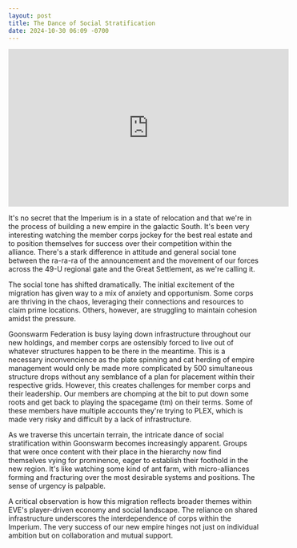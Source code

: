 ```yaml
---
layout: post
title: The Dance of Social Stratification
date: 2024-10-30 06:09 -0700
---
```


<iframe width="560" height="315" src="https://www.youtube.com/embed/hGKbupJYMdo?si=b-GBH0renG-gP-6u" title="YouTube video player" frameborder="0" allow="accelerometer; autoplay; clipboard-write; encrypted-media; gyroscope; picture-in-picture; web-share" referrerpolicy="strict-origin-when-cross-origin" allowfullscreen></iframe>

It's no secret that the Imperium is in a state of relocation and that we're in the process of building a new empire in the galactic South. It's been very interesting watching the member corps jockey for the best real estate and to position themselves for success over their competition within the alliance. There's a stark difference in attitude and general social tone between the ra-ra-ra of the announcement and the movement of our forces across the 49-U regional gate and the Great Settlement, as we're calling it.

The social tone has shifted dramatically. The initial excitement of the migration has given way to a mix of anxiety and opportunism. Some corps are thriving in the chaos, leveraging their connections and resources to claim prime locations. Others, however, are struggling to maintain cohesion amidst the pressure.

Goonswarm Federation is busy laying down infrastructure throughout our new holdings, and member corps are ostensibly forced to live out of whatever structures happen to be there in the meantime. This is a necessary inconvencience as the plate spinning and cat herding of empire management would only be made more complicated by 500 simultaneous structure drops without any semblance of a plan for placement within their respective grids. However, this creates challenges for member corps and their leadership. Our members are chomping at the bit to put down some roots and get back to playing the spacegame (tm) on their terms. Some of these members have multiple accounts they're trying to PLEX, which is made very risky and difficult by a lack of infrastructure.

As we traverse this uncertain terrain, the intricate dance of social stratification within Goonswarm becomes increasingly apparent. Groups that were once content with their place in the hierarchy now find themselves vying for prominence, eager to establish their foothold in the new region. It's like watching some kind of ant farm, with micro-alliances forming and fracturing over the most desirable systems and positions. The sense of urgency is palpable.

A critical observation is how this migration reflects broader themes within EVE's player-driven economy and social landscape. The reliance on shared infrastructure underscores the interdependence of corps within the Imperium. The very success of our new empire hinges not just on individual ambition but on collaboration and mutual support.
